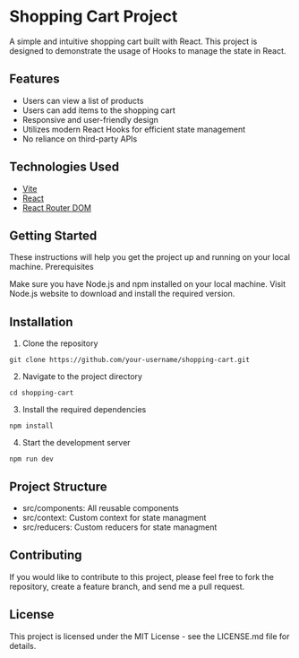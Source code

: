 # Shopping Cart Project

A simple and intuitive shopping cart built with React. This project is designed to demonstrate the usage of Hooks to manage the state in React.

## Features

- Users can view a list of products
- Users can add items to the shopping cart
- Responsive and user-friendly design
- Utilizes modern React Hooks for efficient state management
- No reliance on third-party APIs

## Technologies Used

- [Vite](https://vitejs.dev/)
- [React](https://reactjs.org/)
- [React Router DOM](https://reactrouter.com/web/guides/quick-start)

## Getting Started

These instructions will help you get the project up and running on your local machine.
Prerequisites

Make sure you have Node.js and npm installed on your local machine. Visit Node.js website to download and install the required version.
## Installation

1. Clone the repository

`git clone https://github.com/your-username/shopping-cart.git`

2. Navigate to the project directory

`cd shopping-cart`

3. Install the required dependencies

`npm install`

4. Start the development server

`npm run dev`

## Project Structure

- src/components: All reusable components
- src/context: Custom context for state managment
- src/reducers: Custom reducers for state managment

## Contributing

If you would like to contribute to this project, please feel free to fork the repository, create a feature branch, and send me a pull request.

## License

This project is licensed under the MIT License - see the LICENSE.md file for details.